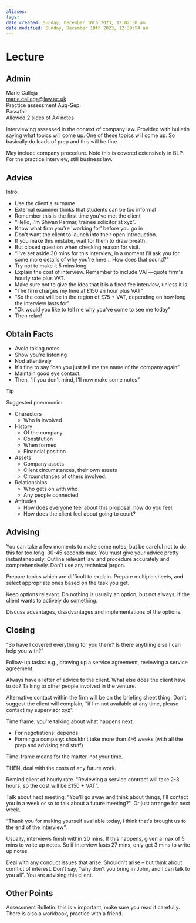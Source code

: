 ```yaml
---
aliases: 
tags: 
date created: Sunday, December 10th 2023, 12:02:30 am
date modified: Sunday, December 10th 2023, 12:39:54 am
---
```


# Lecture

## Admin

Marie Calleja  
marie.callega@law.ac.uk  
Practice assessment Aug-Sep.  
Pass/fail  
Allowed 2 sides of A4 notes

Interviewing assessed in the context of company law. Provided with bulletin saying what topics will come up. One of these topics will come up. So basically do loads of prep and this will be fine.

May include company procedure. Note this is covered extensively in BLP. For the practice interview, still business law.

## Advice

Intro:

- Use the client's surname
- External examiner thinks that students can be too informal
- Remember this is the first time you've met the client
- “Hello, I'm Shivan Parmar, trainee solicitor at xyz”.
- Know what firm you're 'working for' before you go in
- Don't want the client to launch into their open introduction.
- If you make this mistake, wait for them to draw breath.
- But closed question when checking reason for visit.
- “I've set aside 30 mins for this interview, in a moment I'll ask you for some more details of why you're here… How does that sound?”
- Try not to make it 5 mins long
- Explain the cost of interview. Remember to include VAT—quote firm's hourly rate plus VAT.
- Make sure not to give the idea that it is a fixed fee interview, unless it is.
- “The firm charges my time at £150 an hour plus VAT”
- “So the cost will be in the region of £75 + VAT, depending on how long the interview lasts for”
- "Ok would you like to tell me why you've come to see me today"
- Then relax!

## Obtain Facts

- Avoid taking notes
- Show you're listening
- Nod attentively
- It's fine to say “can you just tell me the name of the company again”
- Maintain good eye contact.
- Then, “if you don't mind, I'll now make some notes”

> [!tip]
> Suggested pneumonic:
> - Characters
> 	- Who is involved
> - History
> 	- Of the company
> 	- Constitution
> 	- When formed
> 	- Financial position
> - Assets
> 	- Company assets
> 	- Client circumstances, their own assets
> 	- Circumstances of others involved.
> - Relationships
> 	- Who gets on with who
> 	- Any people connected
> - Attitudes
> 	- How does everyone feel about this proposal, how do you feel. 
> 	- How does the client feel about going to court?

## Advising

You can take a few moments to make some notes, but be careful not to do this for too long. 30-45 seconds max. You must give your advice pretty instantaneously. Outline relevant law and procedure accurately and comprehensively. Don't use any technical jargon.

Prepare topics which are difficult to explain. Prepare multiple sheets, and select appropriate ones based on the task you get.

Keep options relevant. Do nothing is usually an option, but not always, if the client wants to actively do something.

Discuss advantages, disadvantages and implementations of the options.

## Closing

“So have I covered everything for you there? Is there anything else I can help you with?”

Follow-up tasks: e.g., drawing up a service agreement, reviewing a service agreement.

Always have a letter of advice to the client. What else does the client have to do? Talking to other people involved in the venture.

Alternative contact within the firm will be on the briefing sheet thing. Don't suggest the client will complain, "if I'm not available at any time, please contact my supervisor xyz".

Time frame: you're talking about what happens next.

- For negotiations: depends
- Forming a company: shouldn't take more than 4-6 weeks (with all the prep and advising and stuff)

Time-frame means for the matter, not your time.

THEN, deal with the costs of any future work.

Remind client of hourly rate. “Reviewing a service contract will take 2-3 hours, so the cost will be £150 + VAT”.

Talk about next meeting. “You'll go away and think about things, I'll contact you in a week or so to talk about a future meeting?". Or just arrange for next week.

“Thank you for making yourself available today, I think that's brought us to the end of the interview”.

Usually, interviews finish within 20 mins. If this happens, given a max of 5 mins to write up notes. So if interview lasts 27 mins, only get 3 mins to write up notes.

Deal with any conduct issues that arise. Shouldn't arise – but think about conflict of interest. Don't say, “why don't you bring in John, and I can talk to you all”. You are advising this client.

## Other Points

Assessment Bulletin: this is v important, make sure you read it carefully. There is also a workbook, practice with a friend.
